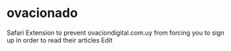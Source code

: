 # ovacionado

Safari Extension to prevent ovaciondigital.com.uy from forcing you to sign up in order to read their articles Edit
